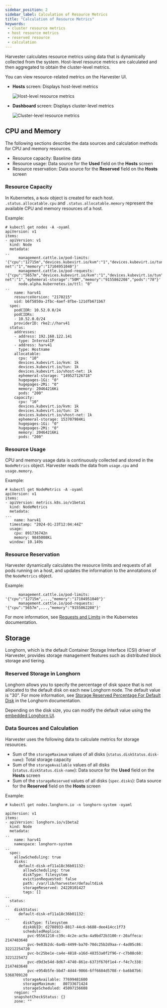 ```yaml
---
sidebar_position: 2
sidebar_label: Calculation of Resource Metrics
title: "Calculation of Resource Metrics"
keywords:
 - cluster resource metrics
 - host resource metrics
 - reserved resource
 - calculation
---
```


<head>
  <link rel="canonical" href="https://docs.harvesterhci.io/v1.5/monitoring/calculation-resource-metrics"/>
</head>

Harvester calculates resource metrics using data that is dynamically collected from the system. Host-level resource metrics are calculated and then aggregated to obtain the cluster-level metrics.

You can view resource-related metrics on the Harvester UI.

- **Hosts** screen: Displays host-level metrics

  ![Host-level resource metrics](/img/v1.5/monitoring/host-resource-usage.png)

- **Dashboard** screen: Displays cluster-level metrics

  ![Cluster-level resource metrics](/img/v1.5/monitoring/cluster-resource-usage.png)

## CPU and Memory

The following sections describe the data sources and calculation methods for CPU and memory resources.

- Resource capacity: Baseline data
- Resource usage: Data source for the **Used** field on the **Hosts** screen
- Resource reservation: Data source for the **Reserved** field on the **Hosts** screen

### Resource Capacity 

In Kubernetes, a `Node` object is created for each host. `.status.allocatable.cpu` and `.status.allocatable.memory` represent the available CPU and memory resources of a host.

Example:

```
# kubectl get nodes -A -oyaml
apiVersion: v1
items:
- apiVersion: v1
  kind: Node
  metadata:
..
      management.cattle.io/pod-limits: '{"cpu":"12715m","devices.kubevirt.io/kvm":"1","devices.kubevirt.io/tun":"1","devices.kubevirt.io/vhost-net":"1","memory":"17104951040"}'
      management.cattle.io/pod-requests: '{"cpu":"5657m","devices.kubevirt.io/kvm":"1","devices.kubevirt.io/tun":"1","devices.kubevirt.io/vhost-net":"1","ephemeral-storage":"50M","memory":"9155862208","pods":"78"}'
      node.alpha.kubernetes.io/ttl: "0"
..
    name: harv41
    resourceVersion: "2170215"
    uid: b6f5850a-2fbc-4aef-8fbe-121dfb671b67
  spec:
    podCIDR: 10.52.0.0/24
    podCIDRs:
    - 10.52.0.0/24
    providerID: rke2://harv41
  status:
    addresses:
    - address: 192.168.122.141
      type: InternalIP
    - address: harv41
      type: Hostname
    allocatable:
      cpu: "10"
      devices.kubevirt.io/kvm: 1k
      devices.kubevirt.io/tun: 1k
      devices.kubevirt.io/vhost-net: 1k
      ephemeral-storage: "149527126718"
      hugepages-1Gi: "0"
      hugepages-2Mi: "0"
      memory: 20464216Ki
      pods: "200"
    capacity:
      cpu: "10"
      devices.kubevirt.io/kvm: 1k
      devices.kubevirt.io/tun: 1k
      devices.kubevirt.io/vhost-net: 1k
      ephemeral-storage: 153707984Ki
      hugepages-1Gi: "0"
      hugepages-2Mi: "0"
      memory: 20464216Ki
      pods: "200"
```

### Resource Usage

CPU and memory usage data is continuously collected and stored in the `NodeMetrics` object. Harvester reads the data from `usage.cpu` and `usage.memory`.

Example:

```
# kubectl get NodeMetrics -A -oyaml
apiVersion: v1
items:
- apiVersion: metrics.k8s.io/v1beta1
  kind: NodeMetrics
  metadata:
...
    name: harv41
  timestamp: "2024-01-23T12:04:44Z"
  usage:
    cpu: 891736742n
    memory: 9845008Ki
  window: 10.149s
```

### Resource Reservation

Harvester dynamically calculates the resource limits and requests of all pods running on a host, and updates the information to the annotations of the `NodeMetrics` object.

Example:

```
      management.cattle.io/pod-limits: '{"cpu":"12715m",...,"memory":"17104951040"}'
      management.cattle.io/pod-requests: '{"cpu":"5657m",...,"memory":"9155862208"}'
```

For more information, see [Requests and Limits](https://kubernetes.io/docs/concepts/configuration/manage-resources-containers/#requests-and-limits) in the Kubernetes documentation.

## Storage

Longhorn, which is the default Container Storage Interface (CSI) driver of Harvester, provides storage management features such as distributed block storage and tiering.

### Reserved Storage in Longhorn

Longhorn allows you to specify the percentage of disk space that is not allocated to the default disk on each new Longhorn node. The default value is "30". For more information, see [Storage Reserved Percentage For Default Disk](https://longhorn.io/docs/1.8.0/references/settings/#storage-reserved-percentage-for-default-disk) in the Longhorn documentation.

Depending on the disk size, you can modify the default value using the [embedded Longhorn UI](../troubleshooting/harvester.md#access-embedded-rancher-and-longhorn-dashboards).

### Data Sources and Calculation

Harvester uses the following data to calculate metrics for storage resources.

- Sum of the `storageMaximum` values of all disks (`status.diskStatus.disk-name`): Total storage capacity
- Sum of the `storageAvailable` values of all disks (`status.diskStatus.disk-name`): Data source for the **Used** field on the **Hosts** screen
- Sum of the `storageReserved` values of all disks (`spec.disks`): Data source for the **Reserved** field on the **Hosts** screen

Example:

```
# kubectl get nodes.longhorn.io -n longhorn-system -oyaml

apiVersion: v1
items:
- apiVersion: longhorn.io/v1beta2
  kind: Node
  metadata:
..
    name: harv41
    namespace: longhorn-system
..
  spec:
    allowScheduling: true
    disks:
      default-disk-ef11a18c36b01132:
        allowScheduling: true
        diskType: filesystem
        evictionRequested: false
        path: /var/lib/harvester/defaultdisk
        storageReserved: 24220101427
        tags: []
..
  status:
..
    diskStatus:
      default-disk-ef11a18c36b01132:
..
        diskType: filesystem
        diskUUID: d2788933-8817-44c6-b688-dee414cc1f73
        scheduledReplica:
          pvc-95561210-c39c-4c2e-ac9a-4a9bd72b3100-r-20affeca: 2147483648
          pvc-9e83b2dc-6a4b-4499-ba70-70dc25b2d9aa-r-4ad05c86: 32212254720
          pvc-bc25be1e-ca4e-4818-a16d-48353a0f2f96-r-c7b88c60: 3221225472
          pvc-d9d3e54d-8d67-4740-861e-6373f670f1e4-r-f4c7c338: 2147483648
          pvc-e954b5fe-bbd7-4d44-9866-6ff6684d5708-r-ba6b87b6: 5368709120
        storageAvailable: 77699481600
        storageMaximum:   80733671424
        storageScheduled: 45097156608
    region: ""
    snapshotCheckStatus: {}
    zone: ""
```
